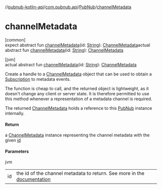 //[pubnub-kotlin-api](../../../index.md)/[com.pubnub.api](../index.md)/[PubNub](index.md)/[channelMetadata](channel-metadata.md)

# channelMetadata

[common]\
expect abstract fun [channelMetadata](channel-metadata.md)(id: [String](https://kotlinlang.org/api/latest/jvm/stdlib/kotlin-stdlib/kotlin/-string/index.html)): [ChannelMetadata](../../com.pubnub.api.v2.entities/-channel-metadata/index.md)actual abstract fun [channelMetadata](channel-metadata.md)(id: [String](https://kotlinlang.org/api/latest/jvm/stdlib/kotlin-stdlib/kotlin/-string/index.html)): [ChannelMetadata](../../com.pubnub.api.v2.entities/-channel-metadata/index.md)

[jvm]\
actual abstract fun [channelMetadata](channel-metadata.md)(id: [String](https://kotlinlang.org/api/latest/jvm/stdlib/kotlin-stdlib/kotlin/-string/index.html)): [ChannelMetadata](../../../../../pubnub-kotlin/pubnub-kotlin-api/pubnub-kotlin-api/com.pubnub.api.v2.entities/-channel-metadata/index.md)

Create a handle to a [ChannelMetadata](../../../../../pubnub-kotlin/pubnub-kotlin-api/pubnub-kotlin-api/com.pubnub.api.v2.entities/-channel-metadata/index.md) object that can be used to obtain a [Subscription](../../../../../pubnub-kotlin/pubnub-kotlin-api/pubnub-kotlin-api/com.pubnub.api.v2.subscriptions/-subscription/index.md) to metadata events.

The function is cheap to call, and the returned object is lightweight, as it doesn't change any client or server state. It is therefore permitted to use this method whenever a representation of a metadata channel is required.

The returned [ChannelMetadata](../../../../../pubnub-kotlin/pubnub-kotlin-api/pubnub-kotlin-api/com.pubnub.api.v2.entities/-channel-metadata/index.md) holds a reference to this [PubNub](index.md) instance internally.

#### Return

a [ChannelMetadata](../../../../../pubnub-kotlin/pubnub-kotlin-api/pubnub-kotlin-api/com.pubnub.api.v2.entities/-channel-metadata/index.md) instance representing the channel metadata with the given [id](channel-metadata.md)

#### Parameters

jvm

| | |
|---|---|
| id | the id of the channel metadata to return. See more in the [documentation](https://www.pubnub.com/docs/general/metadata/channel-metadata) |

